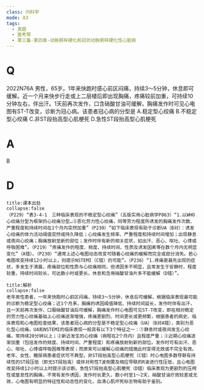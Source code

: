 ```yaml
---
class: 内科学
mode: A3
tags:
  - 真题
  - 医考帮
  - 第三篇-第四章-动脉粥样硬化和冠状动脉粥样硬化性心脏病
---
```


# Q
2022N76A 男性，65岁。1年来快跑时感心前区闷痛，持续3～5分钟，休息即可缓解。近一个月来快步行走或上二层楼后即出现胸痛，疼痛较前加重，可持续10分钟左右，伴出汗。1天前再次发作，口含硝酸甘油可缓解，胸痛发作时可见心电图有ST-T改变，诊断为冠心病。该患者冠心病的分型是
A.稳定型心绞痛
B.不稳定型心绞痛
C.非ST段抬高型心肌梗死
D.急性ST段抬高型心肌梗死

# A
B
# D
```ad-note
title:课本出处
collapse:false
（P229）“表3-4-1　三种临床表现的不稳定型心绞痛”（五版实用心脏病学P863）“1.以WHO心绞痛分型为框架的心绞痛分型…③恶化劳力性心绞痛，同等劳力程度所诱发的胸痛发作次数、严重程度和持续时间在1个月内突然加重”（P230）“如下临床表现有助于诊断UA（B对）：诱发心绞痛的体力活动阈值突然或持久降低；心绞痛发生频率、严重程度和持续时间增加；出现静息或夜间心绞痛；胸痛放射至新的部位；发作时伴有新的相关症状，如出汗、恶心、呕吐、心悸或呼吸困难”。（P219）“疼痛发作的程度、频度、持续时间、性质及诱发因素等在数个月内无明显变化”（A错）。（P230）“通常上述心电图动态改变可随着心绞痛的缓解而完全或部分消失。若心电图改变持续12小时以上，则提示NSTEMI（C错）的可能”。（P236）“1.疼痛是最先出现的症状，多发生于清晨，疼痛部位和性质与心绞痛相同，但诱因多不明显，且常发生于安静时，程度较重，持续时间较长，可达数小时或更长，休息和含用硝酸甘油片多不能缓解（D错）”。
```

```ad-summary
title:解析
collapse:false
老年男性患者，一年来快跑时心前区闷痛，持续3～5分钟，休息后可缓解，根据临床表现最可能的诊断为稳定型心绞痛；近1个月来，胸痛的诱因阈值降低、持续时间延长，发作时伴有出汗，且一天前再次发作，口服硝酸甘油后可缓解，胸痛发作时心电图可见ST-T改变，即在相对稳定的劳力性心绞痛基础上心绞痛逐渐增强，疼痛更剧烈、时间更长或更频繁，根据患者的病史、临床表现和心电图检查结果，该患者冠心病的分型是不稳定型心绞痛（UA）（B对A错），类别为恶化型心绞痛。UA和NSTEMI的临床表现一般具有以下3个特征之一：①静息时或夜间发生心绞痛，常持续20分钟以上；②新近发生的心绞痛（病程在2个月内）且程度严重；③近期心绞痛逐渐加重（包括发作的频度、持续时间、严重程度）和疼痛放射到新的部位。发作时可有出汗、恶心、呕吐、心悸或呼吸困难等表现；而原来可以缓解心绞痛的措施此时变得无效或不完全有效。老年、女性、糖尿病患者症状可不典型。非ST段抬高型心肌梗死（C错）时心电图多数导联有持续性的ST段压低（即无ST段抬高）或伴对称性T波倒置及相应导联的R波进行性压低，且心电图改变持续12小时以上时提示该诊断。急性ST段抬高型心肌梗死（D错）临床表现为更剧烈的压榨性或窒息性的胸痛，不常有发作诱因，发作时长更久，数小时至1～2天，硝酸甘油疗效较差或无效，心电图有明显的特征性和动态性的变化，血清心肌坏死标志物有助于鉴别。
```

